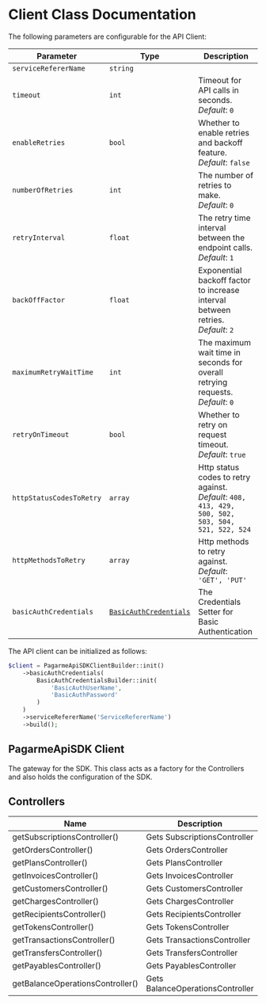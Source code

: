 
# Client Class Documentation

The following parameters are configurable for the API Client:

| Parameter | Type | Description |
|  --- | --- | --- |
| `serviceRefererName` | `string` |  |
| `timeout` | `int` | Timeout for API calls in seconds.<br>*Default*: `0` |
| `enableRetries` | `bool` | Whether to enable retries and backoff feature.<br>*Default*: `false` |
| `numberOfRetries` | `int` | The number of retries to make.<br>*Default*: `0` |
| `retryInterval` | `float` | The retry time interval between the endpoint calls.<br>*Default*: `1` |
| `backOffFactor` | `float` | Exponential backoff factor to increase interval between retries.<br>*Default*: `2` |
| `maximumRetryWaitTime` | `int` | The maximum wait time in seconds for overall retrying requests.<br>*Default*: `0` |
| `retryOnTimeout` | `bool` | Whether to retry on request timeout.<br>*Default*: `true` |
| `httpStatusCodesToRetry` | `array` | Http status codes to retry against.<br>*Default*: `408, 413, 429, 500, 502, 503, 504, 521, 522, 524` |
| `httpMethodsToRetry` | `array` | Http methods to retry against.<br>*Default*: `'GET', 'PUT'` |
| `basicAuthCredentials` | [`BasicAuthCredentials`](auth/basic-authentication.md) | The Credentials Setter for Basic Authentication |

The API client can be initialized as follows:

```php
$client = PagarmeApiSDKClientBuilder::init()
    ->basicAuthCredentials(
        BasicAuthCredentialsBuilder::init(
            'BasicAuthUserName',
            'BasicAuthPassword'
        )
    )
    ->serviceRefererName('ServiceRefererName')
    ->build();
```

## PagarmeApiSDK Client

The gateway for the SDK. This class acts as a factory for the Controllers and also holds the configuration of the SDK.

## Controllers

| Name | Description |
|  --- | --- |
| getSubscriptionsController() | Gets SubscriptionsController |
| getOrdersController() | Gets OrdersController |
| getPlansController() | Gets PlansController |
| getInvoicesController() | Gets InvoicesController |
| getCustomersController() | Gets CustomersController |
| getChargesController() | Gets ChargesController |
| getRecipientsController() | Gets RecipientsController |
| getTokensController() | Gets TokensController |
| getTransactionsController() | Gets TransactionsController |
| getTransfersController() | Gets TransfersController |
| getPayablesController() | Gets PayablesController |
| getBalanceOperationsController() | Gets BalanceOperationsController |

